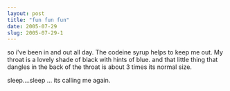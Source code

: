 ```yaml
---
layout: post
title: "fun fun fun"
date: 2005-07-29
slug: 2005-07-29-1
---
```


so i&apos;ve been in and out all day.  The codeine syrup helps to keep me out.  My throat is a lovely shade of black with hints of blue.  and that little thing that dangles in the back of the throat is about 3 times its normal size.  

sleep....sleep ... its calling me again.


